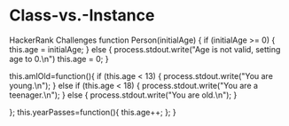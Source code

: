 # Class-vs.-Instance
HackerRank Challenges
function Person(initialAge) {
  if (initialAge >= 0) {
    this.age = initialAge;
  } else {
    process.stdout.write("Age is not valid, setting age to 0.\n")
    this.age = 0;
  }

  this.amIOld=function(){
    if (this.age < 13) {
      process.stdout.write("You are young.\n");
    }
    else if (this.age < 18) {
      process.stdout.write("You are a teenager.\n");
    }
    else {
      process.stdout.write("You are old.\n");
    }

  };
  this.yearPasses=function(){
    this.age++;
  };
}
